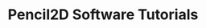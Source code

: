 ---
title: 'Pencil2D Software Tutorials'
redirect_to:
  - 'https://discuss.pencil2d.org/t/pencil2d-software-tutorials/1093'
---
